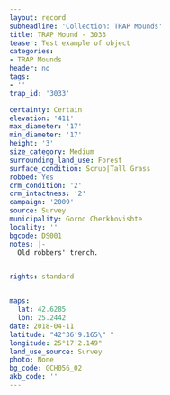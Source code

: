 ```yaml
---
layout: record
subheadline: 'Collection: TRAP Mounds'
title: TRAP Mound - 3033
teaser: Test example of object
categories:
- TRAP Mounds
header: no
tags:
- ''
trap_id: '3033'

certainty: Certain
elevation: '411'
max_diameter: '17'
min_diameter: '17'
height: '3'
size_category: Medium
surrounding_land_use: Forest
surface_condition: Scrub|Tall Grass
robbed: Yes
crm_condition: '2'
crm_intactness: '2'
campaign: '2009'
source: Survey
municipality: Gorno Cherkhovishte
locality: ''
bgcode: DS001
notes: |-
  Old robbers' trench.


rights: standard


maps:
  lat: 42.6285
  lon: 25.2442
date: 2018-04-11
latitude: "42°36'9.165\" "
longitude: 25°17'2.149"
land_use_source: Survey
photo: None
bg_code: GCH056_02
akb_code: ''
---
```

